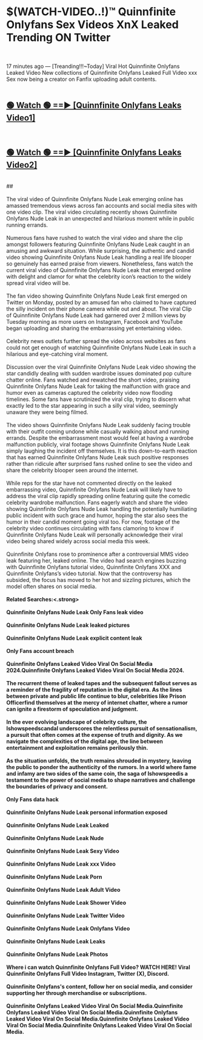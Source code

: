 # $(WATCH-VIDEO..!)™ Quinnfinite Onlyfans Sex Videos XnX Leaked Trending ON Twitter<br>
<br>

17 minutes ago — [Treanding!!!~Today] Viral Hot Quinnfinite Onlyfans Leaked Video New collections of Quinnfinite Onlyfans Leaked Full Video xxx Sex now being a creator on Fanfix uploading adult contents.
<br>
 <br>

##  <a href="https://best2vid.blogspot.com?title=Quinnfinite_Onlyfans">🟢 Watch 🟢 ==► [Quinnfinite Onlyfans Leaks Video1]</a><br>
  <br>

##  <a href="https://best2vid.blogspot.com?title=Quinnfinite_Onlyfans">🟢 Watch 🟢 ==► [Quinnfinite Onlyfans Leaks Video2]</a><br>
  <br>
  ##
  <br>
  <br>
The viral video of Quinnfinite Onlyfans Nude Leak emerging online has amassed tremendous views across fan accounts and social media sites with one video clip. The viral video circulating recently shows Quinnfinite Onlyfans Nude Leak in an unexpected and hilarious moment while in public running errands.
<br><br>
Numerous fans have rushed to watch the viral video and share the clip amongst followers featuring Quinnfinite Onlyfans Nude Leak caught in an amusing and awkward situation. While surprising, the authentic and candid video showing Quinnfinite Onlyfans Nude Leak handling a real life blooper so genuinely has earned praise from viewers. Nonetheless, fans watch the current viral video of Quinnfinite Onlyfans Nude Leak that emerged online with delight and clamor for what the celebrity icon’s reaction to the widely spread viral video will be.
<br><br>
The fan video showing Quinnfinite Onlyfans Nude Leak first emerged on Twitter on Monday, posted by an amused fan who claimed to have captured the silly incident on their phone camera while out and about. The viral Clip of Quinnfinite Onlyfans Nude Leak had garnered over 2 million views by Tuesday morning as more users on Instagram, Facebook and YouTube began uploading and sharing the embarrassing yet entertaining video.
<br><br>
Celebrity news outlets further spread the video across websites as fans could not get enough of watching Quinnfinite Onlyfans Nude Leak in such a hilarious and eye-catching viral moment.
<br><br>
Discussion over the viral Quinnfinite Onlyfans Nude Leak video showing the star candidly dealing with sudden wardrobe issues dominated pop culture chatter online. Fans watched and rewatched the short video, praising Quinnfinite Onlyfans Nude Leak for taking the malfunction with grace and humor even as cameras captured the celebrity video now flooding timelines. Some fans have scrutinized the viral clip, trying to discern what exactly led to the star appearing in such a silly viral video, seemingly unaware they were being filmed.
<br><br>
The video shows Quinnfinite Onlyfans Nude Leak suddenly facing trouble with their outfit coming undone while casually walking about and running errands. Despite the embarrassment most would feel at having a wardrobe malfunction publicly, viral footage shows Quinnfinite Onlyfans Nude Leak simply laughing the incident off themselves. It is this down-to-earth reaction that has earned Quinnfinite Onlyfans Nude Leak such positive responses rather than ridicule after surprised fans rushed online to see the video and share the celebrity blooper seen around the internet.
<br><br>
While reps for the star have not commented directly on the leaked embarrassing video, Quinnfinite Onlyfans Nude Leak will likely have to address the viral clip rapidly spreading online featuring quite the comedic celebrity wardrobe malfunction. Fans eagerly watch and share the video showing Quinnfinite Onlyfans Nude Leak handling the potentially humiliating public incident with such grace and humor, hoping the star also sees the humor in their candid moment going viral too. For now, footage of the celebrity video continues circulating with fans clamoring to know if Quinnfinite Onlyfans Nude Leak will personally acknowledge their viral video being shared widely across social media this week.
<br><br>
Quinnfinite Onlyfans rose to prominence after a controversial MMS video leak featuring her, leaked online. The video had search engines buzzing with Quinnfinite Onlyfans tutorial video, Quinnfinite Onlyfans XXX and Quinnfinite Onlyfans’s video tutorial. Now that the controversy has subsided, the focus has moved to her hot and sizzling pictures, which the model often shares on social media.
<br><br>
<strong>Related Searches:<.strong>
<br><br>
Quinnfinite Onlyfans Nude Leak Only Fans leak video
<br><br>
Quinnfinite Onlyfans Nude Leak leaked pictures
<br><br>
Quinnfinite Onlyfans Nude Leak explicit content leak
<br><br>
Only Fans account breach
<br><br>
Quinnfinite Onlyfans Leaked Video Viral On Social Media 2024.Quinnfinite Onlyfans Leaked Video Viral On Social Media 2024.
<br><br>
The recurrent theme of leaked tapes and the subsequent fallout serves as a reminder of the fragility of reputation in the digital era. As the lines between private and public life continue to blur, celebrities like Prison Officerfind themselves at the mercy of internet chatter, where a rumor can ignite a firestorm of speculation and judgment.
<br><br>
In the ever evolving landscape of celebrity culture, the Ishowspeedscandal underscores the relentless pursuit of sensationalism, a pursuit that often comes at the expense of truth and dignity. As we navigate the complexities of the digital age, the line between entertainment and exploitation remains perilously thin.
<br><br>
As the situation unfolds, the truth remains shrouded in mystery, leaving the public to ponder the authenticity of the rumors. In a world where fame and infamy are two sides of the same coin, the saga of Ishowspeedis a testament to the power of social media to shape narratives and challenge the boundaries of privacy and consent.
<br><br>
Only Fans data hack
<br><br>
Quinnfinite Onlyfans Nude Leak personal information exposed
<br><br>
Quinnfinite Onlyfans Nude Leak Leaked
<br><br>
Quinnfinite Onlyfans Nude Leak Nude
<br><br>
Quinnfinite Onlyfans Nude Leak Sexy Video
<br><br>
Quinnfinite Onlyfans Nude Leak xxx Video
<br><br>
Quinnfinite Onlyfans Nude Leak Porn
<br><br>
Quinnfinite Onlyfans Nude Leak Adult Video
<br><br>
Quinnfinite Onlyfans Nude Leak Shower Video
<br><br>
Quinnfinite Onlyfans Nude Leak Twitter Video
<br><br>
Quinnfinite Onlyfans Nude Leak Onlyfans Video
<br><br>
Quinnfinite Onlyfans Nude Leak Leaks
<br><br>
Quinnfinite Onlyfans Nude Leak Photos
<br><br>
Where i can watch Quinnfinite Onlyfans Full Video? WATCH HERE! Viral Quinnfinite Onlyfans Full Video Instagram, Twitter (X), Discord.
<br><br>
Quinnfinite Onlyfans's content, follow her on social media, and consider supporting her through merchandise or subscriptions.
<br><br>
Quinnfinite Onlyfans Leaked Video Viral On Social Media.Quinnfinite Onlyfans Leaked Video Viral On Social Media.Quinnfinite Onlyfans Leaked Video Viral On Social Media.Quinnfinite Onlyfans Leaked Video Viral On Social Media.Quinnfinite Onlyfans Leaked Video Viral On Social Media.